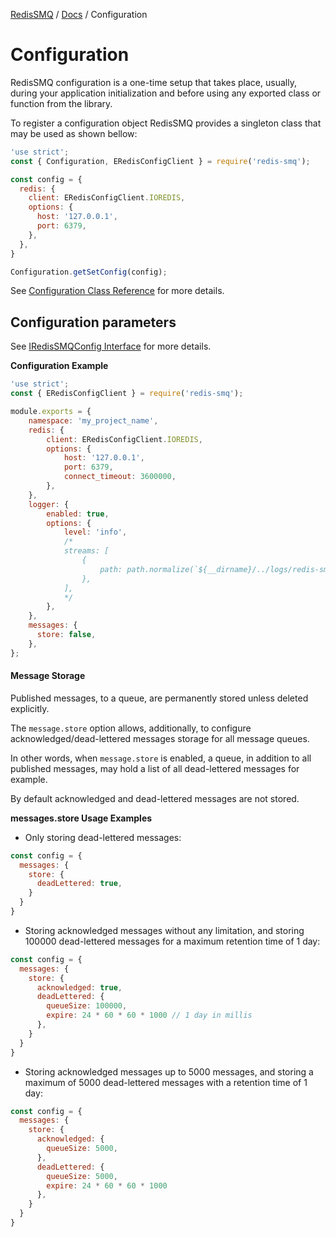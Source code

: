 [RedisSMQ](../README.md) / [Docs](README.md) / Configuration

# Configuration

RedisSMQ configuration is a one-time setup that takes place, usually, during your application initialization and before
using any exported class or function from the library.

To register a configuration object RedisSMQ provides a singleton class that may be used as shown bellow:

```javascript
'use strict';
const { Configuration, ERedisConfigClient } = require('redis-smq');

const config = {
  redis: {
    client: ERedisConfigClient.IOREDIS,
    options: {
      host: '127.0.0.1',
      port: 6379,
    },
  },
}

Configuration.getSetConfig(config);
```

See [Configuration Class Reference](api/classes/Configuration.md) for more details.

## Configuration parameters

See [IRedisSMQConfig Interface](api/interfaces/IRedisSMQConfig.md) for more details.

**Configuration Example**

```javascript
'use strict';
const { ERedisConfigClient } = require('redis-smq');

module.exports = {
    namespace: 'my_project_name',
    redis: {
        client: ERedisConfigClient.IOREDIS,
        options: {
            host: '127.0.0.1',
            port: 6379,
            connect_timeout: 3600000,
        },
    },
    logger: {
        enabled: true,
        options: {
            level: 'info',
            /*
            streams: [
                {
                    path: path.normalize(`${__dirname}/../logs/redis-smq.log`)
                },
            ],
            */
        },
    },
    messages: {
      store: false,
    },
};
```

#### Message Storage

Published messages, to a queue, are permanently stored unless deleted explicitly.

The `message.store` option allows, additionally, to configure acknowledged/dead-lettered messages storage for all message queues.

In other words, when `message.store` is enabled, a queue, in addition to all published messages, may hold a list of all
dead-lettered messages for example.

By default acknowledged and dead-lettered messages are not stored.

**messages.store Usage Examples**

- Only storing dead-lettered messages:

```javascript
const config = {
  messages: {
    store: {
      deadLettered: true,
    }
  }
}
```

- Storing acknowledged messages without any limitation, and storing 100000 dead-lettered messages for a maximum retention time of 1 day:

```javascript
const config = {
  messages: {
    store: {
      acknowledged: true,
      deadLettered: {
        queueSize: 100000,
        expire: 24 * 60 * 60 * 1000 // 1 day in millis
      },
    }
  }
}
```

- Storing acknowledged messages up to 5000 messages, and storing a maximum of 5000 dead-lettered messages with a retention time of 1 day:

```javascript
const config = {
  messages: {
    store: {
      acknowledged: {
        queueSize: 5000,
      },
      deadLettered: {
        queueSize: 5000,
        expire: 24 * 60 * 60 * 1000
      },
    }
  }
}
```
